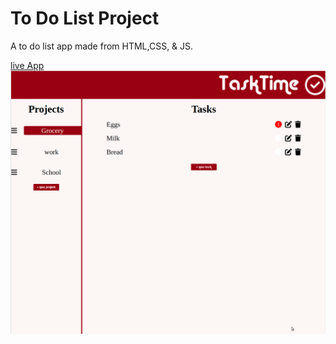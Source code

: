 # To Do List Project
A to do list app made from HTML,CSS, & JS.

[live App](https://mhickner44.github.io/To-Do-List/)
![screenshot of webpage](src/Images/To-Do-Screenshot.png)